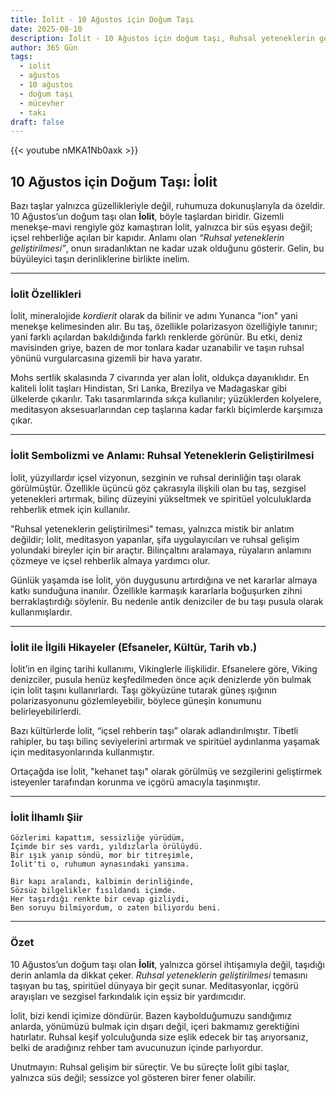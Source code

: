 ```yaml
---
title: İolit - 10 Ağustos için Doğum Taşı
date: 2025-08-10
description: İolit - 10 Ağustos için doğum taşı, Ruhsal yeteneklerin geliştirilmesi sembolü. Bu özel taşın derin anlamını öğrenin.
author: 365 Gün
tags:
  - i̇olit
  - ağustos
  - 10 ağustos
  - doğum taşı
  - mücevher
  - takı
draft: false
---
```


{{< youtube nMKA1Nb0axk >}}

## 10 Ağustos için Doğum Taşı: İolit

Bazı taşlar yalnızca güzellikleriyle değil, ruhumuza dokunuşlarıyla da özeldir. 10 Ağustos’un doğum taşı olan **İolit**, böyle taşlardan biridir. Gizemli menekşe-mavi rengiyle göz kamaştıran İolit, yalnızca bir süs eşyası değil; içsel rehberliğe açılan bir kapıdır. Anlamı olan _“Ruhsal yeteneklerin geliştirilmesi”_, onun sıradanlıktan ne kadar uzak olduğunu gösterir. Gelin, bu büyüleyici taşın derinliklerine birlikte inelim.

---

### İolit Özellikleri

İolit, mineralojide _kordierit_ olarak da bilinir ve adını Yunanca "ion" yani menekşe kelimesinden alır. Bu taş, özellikle polarizasyon özelliğiyle tanınır; yani farklı açılardan bakıldığında farklı renklerde görünür. Bu etki, deniz mavisinden griye, bazen de mor tonlara kadar uzanabilir ve taşın ruhsal yönünü vurgularcasına gizemli bir hava yaratır.

Mohs sertlik skalasında 7 civarında yer alan İolit, oldukça dayanıklıdır. En kaliteli İolit taşları Hindistan, Sri Lanka, Brezilya ve Madagaskar gibi ülkelerde çıkarılır. Takı tasarımlarında sıkça kullanılır; yüzüklerden kolyelere, meditasyon aksesuarlarından cep taşlarına kadar farklı biçimlerde karşımıza çıkar.

---

### İolit Sembolizmi ve Anlamı: Ruhsal Yeteneklerin Geliştirilmesi

İolit, yüzyıllardır içsel vizyonun, sezginin ve ruhsal derinliğin taşı olarak görülmüştür. Özellikle üçüncü göz çakrasıyla ilişkili olan bu taş, sezgisel yetenekleri artırmak, bilinç düzeyini yükseltmek ve spiritüel yolculuklarda rehberlik etmek için kullanılır.

"Ruhsal yeteneklerin geliştirilmesi" teması, yalnızca mistik bir anlatım değildir; İolit, meditasyon yapanlar, şifa uygulayıcıları ve ruhsal gelişim yolundaki bireyler için bir araçtır. Bilinçaltını aralamaya, rüyaların anlamını çözmeye ve içsel rehberlik almaya yardımcı olur.

Günlük yaşamda ise İolit, yön duygusunu artırdığına ve net kararlar almaya katkı sunduğuna inanılır. Özellikle karmaşık kararlarla boğuşurken zihni berraklaştırdığı söylenir. Bu nedenle antik denizciler de bu taşı pusula olarak kullanmışlardır.

---

### İolit ile İlgili Hikayeler (Efsaneler, Kültür, Tarih vb.)

İolit’in en ilginç tarihi kullanımı, Vikinglerle ilişkilidir. Efsanelere göre, Viking denizciler, pusula henüz keşfedilmeden önce açık denizlerde yön bulmak için İolit taşını kullanırlardı. Taşı gökyüzüne tutarak güneş ışığının polarizasyonunu gözlemleyebilir, böylece güneşin konumunu belirleyebilirlerdi.

Bazı kültürlerde İolit, “içsel rehberin taşı” olarak adlandırılmıştır. Tibetli rahipler, bu taşı bilinç seviyelerini artırmak ve spiritüel aydınlanma yaşamak için meditasyonlarında kullanmıştır.

Ortaçağda ise İolit, "kehanet taşı" olarak görülmüş ve sezgilerini geliştirmek isteyenler tarafından korunma ve içgörü amacıyla taşınmıştır.

---

### İolit İlhamlı Şiir

```
Gözlerimi kapattım, sessizliğe yürüdüm,  
İçimde bir ses vardı, yıldızlarla örülüydü.  
Bir ışık yanıp söndü, mor bir titreşimle,  
İolit'ti o, ruhumun aynasındaki yansıma.

Bir kapı aralandı, kalbimin derinliğinde,  
Sözsüz bilgelikler fısıldandı içimde.  
Her taşırdığı renkte bir cevap gizliydi,  
Ben soruyu bilmiyordum, o zaten biliyordu beni.
```

---

### Özet

10 Ağustos’un doğum taşı olan **İolit**, yalnızca görsel ihtişamıyla değil, taşıdığı derin anlamla da dikkat çeker. _Ruhsal yeteneklerin geliştirilmesi_ temasını taşıyan bu taş, spiritüel dünyaya bir geçit sunar. Meditasyonlar, içgörü arayışları ve sezgisel farkındalık için eşsiz bir yardımcıdır.

İolit, bizi kendi içimize döndürür. Bazen kaybolduğumuzu sandığımız anlarda, yönümüzü bulmak için dışarı değil, içeri bakmamız gerektiğini hatırlatır. Ruhsal keşif yolculuğunda size eşlik edecek bir taş arıyorsanız, belki de aradığınız rehber tam avucunuzun içinde parlıyordur.

Unutmayın: Ruhsal gelişim bir süreçtir. Ve bu süreçte İolit gibi taşlar, yalnızca süs değil; sessizce yol gösteren birer fener olabilir.